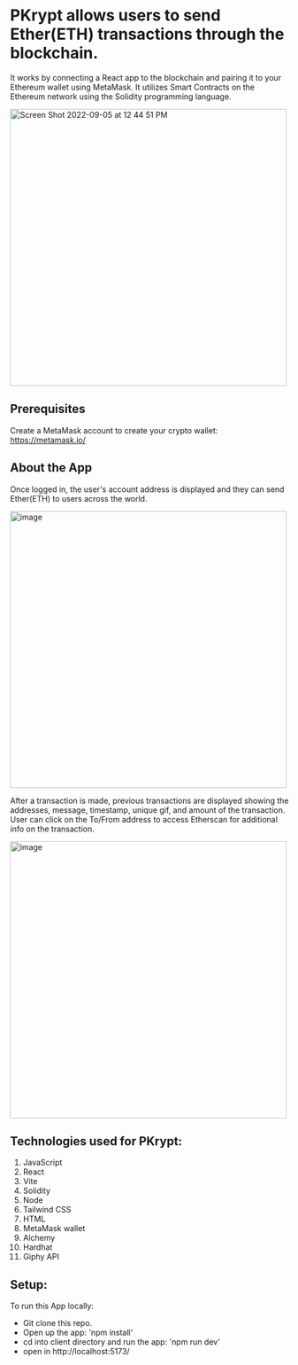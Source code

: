 # PKrypt allows users to send Ether(ETH) transactions through the blockchain.
It works by connecting a React app to the blockchain and pairing it to your Ethereum wallet using MetaMask. It utilizes Smart Contracts on the Ethereum network using the Solidity programming language. 

<img width="500" alt="Screen Shot 2022-09-05 at 12 44 51 PM" src="https://user-images.githubusercontent.com/68308236/188491189-fbf745e6-4b64-441e-a774-916dac650164.png">

## Prerequisites
Create a MetaMask account to create your crypto wallet: https://metamask.io/

## About the App
Once logged in, the user's account address is displayed and they can send Ether(ETH) to users across the world.

<img width="500" alt="image" src="https://user-images.githubusercontent.com/68308236/188491429-e68ce88b-e930-4bfc-b30d-6e362f296489.png">

After a transaction is made, previous transactions are displayed showing the addresses, message, timestamp, unique gif, and amount of the transaction. User can click on the To/From address to access Etherscan for additional info on the transaction.  

<img width="500" alt="image" src="https://user-images.githubusercontent.com/68308236/188491751-c97df8cf-98bb-4518-bc42-a9e65c5bf019.png">


## Technologies used for PKrypt:
1. JavaScript
2. React
3. Vite
4. Solidity
5. Node
6. Tailwind CSS
7. HTML
8. MetaMask wallet
9. Alchemy
10. Hardhat
11. Giphy API

## Setup:
To run this App locally:

- Git clone this repo.
- Open up the app: 'npm install'
- cd into client directory and run the app: 'npm run dev'
- open in http://localhost:5173/



